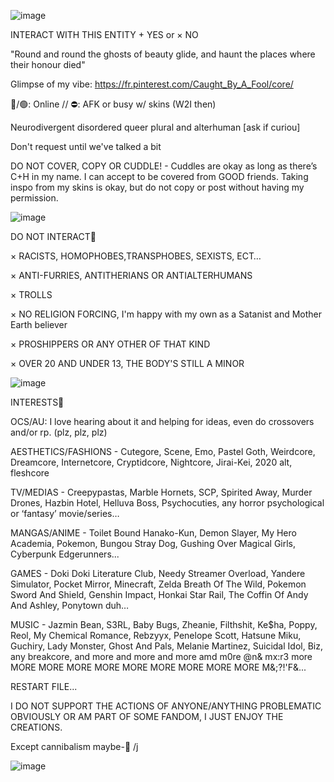 ![image](https://files.catbox.moe/c0pxcl.jpeg)



INTERACT WITH THIS ENTITY   + YES        or        × NO 


"Round and round the ghosts of beauty glide, and haunt the places where their honour died"

Glimpse of my vibe: https://fr.pinterest.com/Caught_By_A_Fool/core/
<!--
**KANNIBALKUNT/KANNIBALKUNT** is a ✨ _special_ ✨ repository because its `README.md` (this file) appears on your GitHub profile.

-->
🌙/🟢: Online // ⛔️: AFK or busy w/ skins (W2I then)

Neurodivergent disordered queer plural and alterhuman [ask if curiou]

Don't request until we've talked a bit

DO NOT COVER, COPY OR CUDDLE! - Cuddles are okay as long as there’s C+H in my name. I can accept to be covered from GOOD friends. Taking inspo from my skins is okay, but do not copy or post without having my permission.

![image](https://files.catbox.moe/7b71cc.jpeg)

DO NOT INTERACT🔪

× RACISTS, HOMOPHOBES,TRANSPHOBES, SEXISTS, ECT…

× ANTI-FURRIES, ANTITHERIANS OR ANTIALTERHUMANS 

× TROLLS

× NO RELIGION FORCING, I'm happy with my own as a Satanist and Mother Earth believer

× PROSHIPPERS OR ANY OTHER OF THAT KIND

× OVER 20 AND UNDER 13, THE BODY'S STILL A MINOR

![image](https://files.catbox.moe/7b71cc.jpeg)


INTERESTS🍬

OCS/AU: I love hearing about it and helping for ideas, even do crossovers and/or rp. (plz, plz, plz)

AESTHETICS/FASHIONS - Cutegore, Scene, Emo, Pastel Goth, Weirdcore, Dreamcore, Internetcore, Cryptidcore, Nightcore, Jirai-Kei, 2020 alt, fleshcore

TV/MEDIAS - Creepypastas, Marble Hornets, SCP, Spirited Away, Murder Drones, Hazbin Hotel, Helluva Boss, Psychocuties, any horror psychological or ‘fantasy’ movie/series…

MANGAS/ANIME - Toilet Bound Hanako-Kun, Demon Slayer, My Hero Academia, Pokemon, Bungou Stray Dog, Gushing Over Magical Girls, Cyberpunk Edgerunners...

GAMES - Doki Doki Literature Club, Needy Streamer Overload, Yandere Simulator, Pocket Mirror, Minecraft, Zelda Breath Of The Wild, Pokemon Sword And Shield, Genshin Impact, Honkai Star Rail, The Coffin Of Andy And Ashley, Ponytown duh…

MUSIC - Jazmin Bean, S3RL, Baby Bugs, Zheanie, Filthshit, Ke$ha, Poppy, Reol, My Chemical Romance, Rebzyyx, Penelope Scott, Hatsune Miku, Guchiry, Lady Monster, Ghost And Pals, Melanie Martinez, Suicidal Idol, Biz, any breakcore, and more and more and more amd m0re @n& mx:r3 more MORE MORE MORE MORE MORE MORE MORE MORE MORE M&;?!'F&...

RESTART FILE...

I DO NOT SUPPORT THE ACTIONS OF ANYONE/ANYTHING PROBLEMATIC OBVIOUSLY OR AM PART OF SOME FANDOM, I JUST ENJOY THE CREATIONS.

Except cannibalism maybe-🔪 /j

![image](https://files.catbox.moe/zq7ryv.jpeg)

